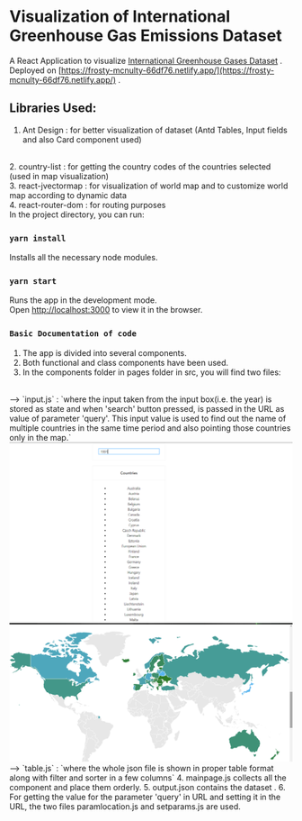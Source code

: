 # Visualization of International Greenhouse Gas Emissions Dataset

A React Application to visualize [International Greenhouse Gases Dataset](https://www.kaggle.com/unitednations/international-greenhouse-gas-emissions) .
<br>
Deployed on [https://frosty-mcnulty-66df76.netlify.app/](https://frosty-mcnulty-66df76.netlify.app/) .

## Libraries Used:
1. Ant Design : for better visualization of dataset (Antd Tables, Input fields and also Card component used)
<br>
2. country-list : for getting the country codes of the countries selected (used in map visualization)
<br>
3. react-jvectormap : for visualization of world map and to customize world map according to dynamic data
<br>
4. react-router-dom : for routing purposes 
<br>
In the project directory, you can run:

### `yarn install`

Installs all the necessary node modules.
### `yarn start`

Runs the app in the development mode.\
Open [http://localhost:3000](http://localhost:3000) to view it in the browser.
### `Basic Documentation of code`

1. The app is divided into several components.
2. Both functional and class components have been used.
3. In the components folder in pages folder in src, you will find two files:
  <br>
  --> `input.js` : `where the input taken from the input box(i.e. the year) is stored as state and when 'search' button pressed, is passed in the URL as value of parameter 'query'. This input value is used to find out the name of multiple countries in the same time period and also pointing those countries only in the map.`
  <img src="public\pi1 (1).png"/>
  <img src="public\pi1 (2).png"/>
  <br>
  --> `table.js` : `where the whole json file is shown in proper table format along with filter and sorter in a few columns`
4. mainpage.js collects all the component and place them orderly.
5. output.json contains the dataset .
6. For getting the value for the parameter 'query' in URL and setting it in the URL, the two files paramlocation.js and setparams.js are used.

